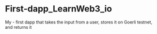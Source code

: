 # First-dapp_LearnWeb3_io
 My - first dapp that takes the input from a user, stores it on Goerli testnet, and returns it
